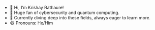 - 👋 Hi, I’m Krishay Rathaure!
- 👀 Huge fan of cybersecurity and quantum computing.
- 🌱 Currently diving deep into these fields, always eager to learn more.
- 😄 Pronouns: He/Him

<!---
Quanmat/Quanmat is a ✨ special ✨ repository because its `README.md` (this file) appears on your GitHub profile.
You can click the Preview link to take a look at your changes.
--->
